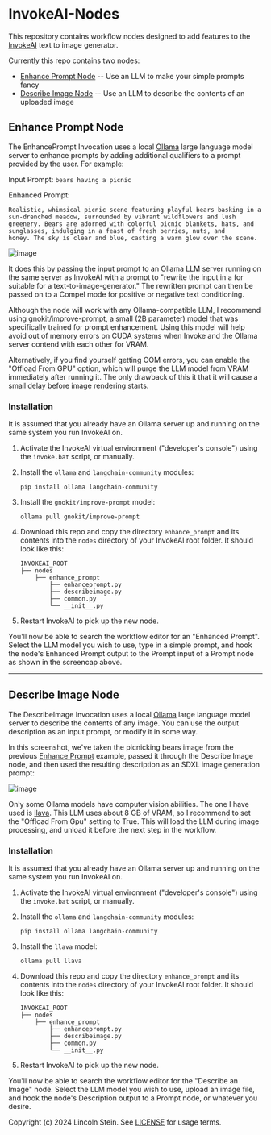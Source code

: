 # InvokeAI-Nodes

This repository contains workflow nodes designed to add features to
the [InvokeAI](https://invoke-ai.github.io/InvokeAI) text to image 
generator.

Currently this repo contains two nodes:
- [Enhance Prompt Node](#enhance-prompt-node) -- Use an LLM to make your simple prompts fancy
- [Describe Image Node](#describe-image-node) -- Use an LLM to describe the contents of an uploaded image

## Enhance Prompt Node

The EnhancePrompt Invocation uses a local [Ollama](https://ollama.ai)
large language model server to enhance prompts by adding additional
qualifiers to a prompt provided by the user. For example:

Input Prompt:
```bears having a picnic```

Enhanced Prompt:
```
Realistic, whimsical picnic scene featuring playful bears basking in a
sun-drenched meadow, surrounded by vibrant wildflowers and lush
greenery. Bears are adorned with colorful picnic blankets, hats, and
sunglasses, indulging in a feast of fresh berries, nuts, and
honey. The sky is clear and blue, casting a warm glow over the scene.
```

![image](https://github.com/user-attachments/assets/18e2d03b-a419-4c8e-a5c9-982edf640d98)

It does this by passing the input prompt to an Ollama LLM server
running on the same server as InvokeAI with a prompt to "rewrite the
input in a for suitable for a text-to-image-generator." The rewritten
prompt can then be passed on to a Compel mode for positive or negative
text conditioning.

Although the node will work with any Ollama-compatible LLM, I 
recommend using
[gnokit/improve-prompt](https://ollama.com/gnokit/improve-prompt), a
small (2B parameter) model that was specifically trained for prompt
enhancement. Using this model will help avoid out of memory errors on
CUDA systems when Invoke and the Ollama server contend with each other
for VRAM.

Alternatively, if you find yourself getting OOM errors, you can enable
the "Offload From GPU" option, which will purge the LLM model from
VRAM immediately after running it. The only drawback of this it that
it will cause a small delay before image rendering starts.

### Installation

It is assumed that you already have an Ollama server up and running on
the same system you run InvokeAI on.

1. Activate the InvokeAI virtual environment ("developer's console")
   using the `invoke.bat` script, or manually.
   
2. Install the `ollama` and `langchain-community` modules:
   ```
   pip install ollama langchain-community
   ```

3. Install the `gnokit/improve-prompt` model:
   ```
   ollama pull gnokit/improve-prompt
   ```
   
4. Download this repo and copy the directory `enhance_prompt` and its contents into the `nodes`
   directory of your InvokeAI root folder. It should look like this:
   ```
   INVOKEAI_ROOT
   ├── nodes
       ├── enhance_prompt
           ├── enhanceprompt.py
           ├── describeimage.py
           ├── common.py
           └── __init__.py

   ```
5. Restart InvokeAI to pick up the new node.

You'll now be able to search the workflow editor for an "Enhanced
Prompt". Select the LLM model you wish to use, type in a simple
prompt, and hook the node's Enhanced Prompt output to the Prompt input of 
a Prompt node as shown in the screencap above.

---

## Describe Image Node

The DescribeImage Invocation uses a local [Ollama](https://ollama.ai)
large language model server to describe the contents of any image. You can use
the output description as an input prompt, or modify it in some way.

In this screenshot, we've taken the picnicking bears image from the previous [Enhance Prompt](#enhance-prompt-node) example,
passed it through the Describe Image node, and then used the resulting description as an SDXL image generation prompt:

![image](https://github.com/user-attachments/assets/8daed3dc-d0b2-4d0e-945d-cedd169dabeb)

Only some Ollama models have computer vision abilities. The one I have used is [llava](https://ollama.com/library/llava). 
This LLM uses about 8 GB of VRAM, so I recommend to set the "Offload From Gpu" setting to True. This will load the 
LLM during image processing, and unload it before the next step in the workflow.

### Installation

It is assumed that you already have an Ollama server up and running on
the same system you run InvokeAI on.

1. Activate the InvokeAI virtual environment ("developer's console")
   using the `invoke.bat` script, or manually.
   
2. Install the `ollama` and `langchain-community` modules:
   ```
   pip install ollama langchain-community
   ```

3. Install the `llava` model:
   ```
   ollama pull llava
   ```
   
4. Download this repo and copy the directory `enhance_prompt` and its contents into the `nodes`
   directory of your InvokeAI root folder. It should look like this:
   ```
   INVOKEAI_ROOT
   ├── nodes
       ├── enhance_prompt
           ├── enhanceprompt.py
           ├── describeimage.py
           ├── common.py
           └── __init__.py

   ```
5. Restart InvokeAI to pick up the new node.

You'll now be able to search the workflow editor for the "Describe an Image" node. 
Select the LLM model you wish to use, upload an image file,
and hook the node's Description output to a Prompt node, or whatever you desire.


Copyright (c) 2024 Lincoln Stein. See [LICENSE]() for usage terms.
